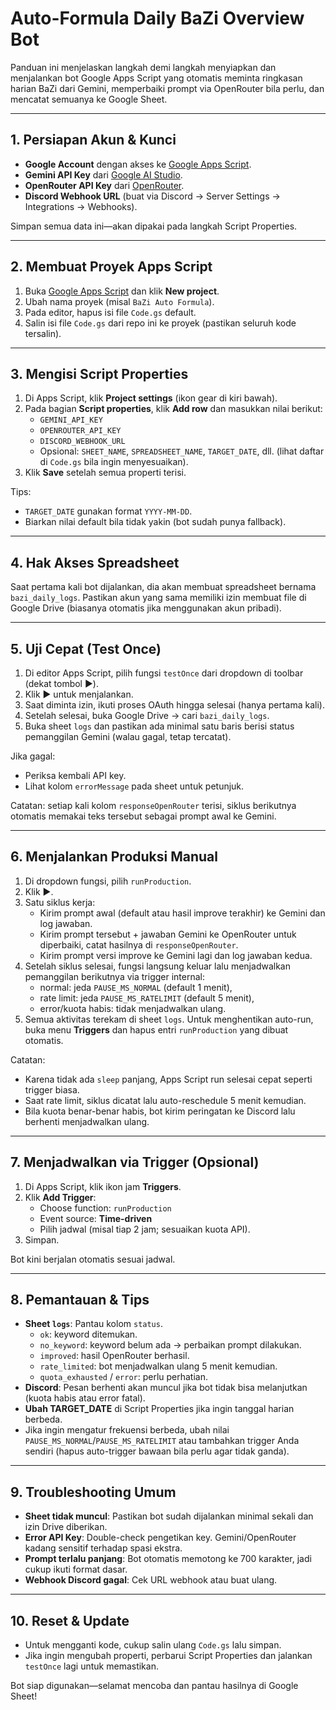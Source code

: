 # Auto-Formula Daily BaZi Overview Bot

Panduan ini menjelaskan langkah demi langkah menyiapkan dan menjalankan bot Google Apps Script yang otomatis meminta ringkasan harian BaZi dari Gemini, memperbaiki prompt via OpenRouter bila perlu, dan mencatat semuanya ke Google Sheet.

---

## 1. Persiapan Akun & Kunci
- **Google Account** dengan akses ke [Google Apps Script](https://script.google.com).
- **Gemini API Key** dari [Google AI Studio](https://aistudio.google.com/apikey).
- **OpenRouter API Key** dari [OpenRouter](https://openrouter.ai/keys).
- **Discord Webhook URL** (buat via Discord → Server Settings → Integrations → Webhooks).

Simpan semua data ini—akan dipakai pada langkah Script Properties.

---

## 2. Membuat Proyek Apps Script
1. Buka [Google Apps Script](https://script.google.com) dan klik **New project**.
2. Ubah nama proyek (misal `BaZi Auto Formula`).
3. Pada editor, hapus isi file `Code.gs` default.
4. Salin isi file `Code.gs` dari repo ini ke proyek (pastikan seluruh kode tersalin).

---

## 3. Mengisi Script Properties
1. Di Apps Script, klik **Project settings** (ikon gear di kiri bawah).
2. Pada bagian **Script properties**, klik **Add row** dan masukkan nilai berikut:
   - `GEMINI_API_KEY`
   - `OPENROUTER_API_KEY`
   - `DISCORD_WEBHOOK_URL`
   - Opsional: `SHEET_NAME`, `SPREADSHEET_NAME`, `TARGET_DATE`, dll. (lihat daftar di `Code.gs` bila ingin menyesuaikan).
3. Klik **Save** setelah semua properti terisi.

Tips:
- `TARGET_DATE` gunakan format `YYYY-MM-DD`.
- Biarkan nilai default bila tidak yakin (bot sudah punya fallback).

---

## 4. Hak Akses Spreadsheet
Saat pertama kali bot dijalankan, dia akan membuat spreadsheet bernama `bazi_daily_logs`. Pastikan akun yang sama memiliki izin membuat file di Google Drive (biasanya otomatis jika menggunakan akun pribadi).

---

## 5. Uji Cepat (Test Once)
1. Di editor Apps Script, pilih fungsi `testOnce` dari dropdown di toolbar (dekat tombol ▶️).
2. Klik ▶️ untuk menjalankan.
3. Saat diminta izin, ikuti proses OAuth hingga selesai (hanya pertama kali).
4. Setelah selesai, buka Google Drive → cari `bazi_daily_logs`.
5. Buka sheet `logs` dan pastikan ada minimal satu baris berisi status pemanggilan Gemini (walau gagal, tetap tercatat).

Jika gagal:
- Periksa kembali API key.
- Lihat kolom `errorMessage` pada sheet untuk petunjuk.

Catatan: setiap kali kolom `responseOpenRouter` terisi, siklus berikutnya otomatis memakai teks tersebut sebagai prompt awal ke Gemini.

---

## 6. Menjalankan Produksi Manual
1. Di dropdown fungsi, pilih `runProduction`.
2. Klik ▶️.
3. Satu siklus kerja:
   - Kirim prompt awal (default atau hasil improve terakhir) ke Gemini dan log jawaban.
   - Kirim prompt tersebut + jawaban Gemini ke OpenRouter untuk diperbaiki, catat hasilnya di `responseOpenRouter`.
   - Kirim prompt versi improve ke Gemini lagi dan log jawaban kedua.
4. Setelah siklus selesai, fungsi langsung keluar lalu menjadwalkan pemanggilan berikutnya via trigger internal:
   - normal: jeda `PAUSE_MS_NORMAL` (default 1 menit),
   - rate limit: jeda `PAUSE_MS_RATELIMIT` (default 5 menit),
   - error/kuota habis: tidak menjadwalkan ulang.
5. Semua aktivitas terekam di sheet `logs`. Untuk menghentikan auto-run, buka menu **Triggers** dan hapus entri `runProduction` yang dibuat otomatis.

Catatan:
- Karena tidak ada `sleep` panjang, Apps Script run selesai cepat seperti trigger biasa.
- Saat rate limit, siklus dicatat lalu auto-reschedule 5 menit kemudian.
- Bila kuota benar-benar habis, bot kirim peringatan ke Discord lalu berhenti menjadwalkan ulang.

---

## 7. Menjadwalkan via Trigger (Opsional)
1. Di Apps Script, klik ikon jam **Triggers**.
2. Klik **Add Trigger**:
   - Choose function: `runProduction`
   - Event source: **Time-driven**
   - Pilih jadwal (misal tiap 2 jam; sesuaikan kuota API).
3. Simpan.

Bot kini berjalan otomatis sesuai jadwal.

---

## 8. Pemantauan & Tips
- **Sheet `logs`**: Pantau kolom `status`.
  - `ok`: keyword ditemukan.
  - `no_keyword`: keyword belum ada → perbaikan prompt dilakukan.
  - `improved`: hasil OpenRouter berhasil.
  - `rate_limited`: bot menjadwalkan ulang 5 menit kemudian.
  - `quota_exhausted` / `error`: perlu perhatian.
- **Discord**: Pesan berhenti akan muncul jika bot tidak bisa melanjutkan (kuota habis atau error fatal).
- **Ubah TARGET_DATE** di Script Properties jika ingin tanggal harian berbeda.
- Jika ingin mengatur frekuensi berbeda, ubah nilai `PAUSE_MS_NORMAL`/`PAUSE_MS_RATELIMIT` atau tambahkan trigger Anda sendiri (hapus auto-trigger bawaan bila perlu agar tidak ganda).

---

## 9. Troubleshooting Umum
- **Sheet tidak muncul**: Pastikan bot sudah dijalankan minimal sekali dan izin Drive diberikan.
- **Error API Key**: Double-check pengetikan key. Gemini/OpenRouter kadang sensitif terhadap spasi ekstra.
- **Prompt terlalu panjang**: Bot otomatis memotong ke 700 karakter, jadi cukup ikuti format dasar.
- **Webhook Discord gagal**: Cek URL webhook atau buat ulang.

---

## 10. Reset & Update
- Untuk mengganti kode, cukup salin ulang `Code.gs` lalu simpan.
- Jika ingin mengubah properti, perbarui Script Properties dan jalankan `testOnce` lagi untuk memastikan.

Bot siap digunakan—selamat mencoba dan pantau hasilnya di Google Sheet!
